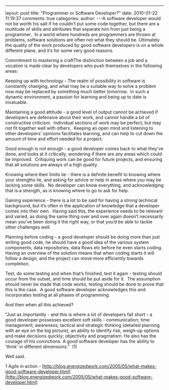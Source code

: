 

---
layout: post
title: "Programmer or Software Developer?"
date: 2010-01-22 11:19:37
comments: true
categories:
author: 
---A software developer would not be worth his salt if he couldn’t put some code together, but there are a multitude of skills and attributes that separate him from just being a programmer.  In a world where hundreds are programmers are thrown at problems, software solutions are often not what they should be. Ultimately the quality of the work produced by good software developers is on a whole different plane, and it’s for some very good reasons.

Commitment to mastering a craftThe distinction between a job and a vocation is made clear by developers who push themselves in the following areas:

Keeping up with technology - The realm of possibility in software is constantly changing, and what may be a suitable way to solve a problem now may be replaced by something much better tomorrow.  In such a dynamic environment, a passion for learning and being up to date is invaluable.

Maintaining a good attitude - a good level of output cannot be achieved if developers are defensive about their work, and cannot handle a bit of constructive criticism.  Individual sections of work may be perfect, but may not fit together well with others.  Keeping an open mind and listening to other developers’ opinions facilitates learning, and can help to cut down the amount of time and effort needed for a project.

Good enough is not enough - a good developer comes back to what they’ve done, and looks at it critically, wondering if there are any areas which could be improved.  Critiquing work can be good for future projects, and ensuring that all solutions are always of a high quality.

Knowing where their limits lie - there is a definite benefit to knowing where your strengths lie, and asking for advice or help in areas where you may be lacking some skills.  No developer can know everything, and acknowledging that is a strength, as is knowing where to go to ask for help. 

Gaining experience - there is a lot to be said for having a strong technical background, but it’s often in the application of knowledge that a developer comes into their own.  Having said this, the experience needs to be relevant and varied, as doing the same thing over and over again doesn’t necessarily mean you’ve been doing it the right way, or that you’d be able to tackle other challenges well.

Planning before coding - a good developer should be doing more than just writing good code, he should have a good idea of the various system components, data repositories, data flows etc before he even starts coding.  Having an overview of the solution means that when coding starts it will follow a design, and the project can move more efficiently towards completion. 

Test, do some testing and when that’s finished, test it again - testing should occur from the outset, and time should be put aside for it.  The assumption should never be made that code works, testing should be done to prove that this is the case.  A good software developer acknowledges this and incorporates testing at all phases of programming.

And then when all this achieved?

"Just as importantly - and this is where a lot of developers fall short - a good developer possesses excellent soft skills - communication; time management; awareness; tactical and strategic thinking (detailed planning with an eye on the big picture); an ability to identify risk, weigh-up options and make decisions quickly; objectivity and pragmatism. He also has the courage of his convictions. A good software developer has the ability to 'think' in different dimensions."  (1)

Well said.





1 Agile in action - [http://blog.energizedwork.com/2005/05/what-makes-good-software-developer.html](http://blog.energizedwork.com/2005/05/what-makes-good-software-developer.html)  